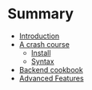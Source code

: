# Summary

 - [Introduction](README.md)
 - [A crash course](crash-course/README.md)
   - [Install](crash-course/install.md)
   - [Syntax](crash-course/syntax.md)
 - [Backend cookbook]()
 - [Advanced Features]()
 
